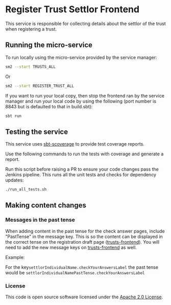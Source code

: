 
# Register Trust Settlor Frontend

This service is responsible for collecting details about the settlor of the trust when registering a trust.

## Running the micro-service
To run locally using the micro-service provided by the service manager:

```bash
sm2 --start TRUSTS_ALL
```

Or

```bash
sm2 --start REGISTER_TRUST_ALL
```


If you want to run your local copy, then stop the frontend ran by the service manager and run your local code by using the following (port number is 8843 but is defaulted to that in build.sbt):

```bash
sbt run
```

## Testing the service

This service uses [sbt-scoverage](https://github.com/scoverage/sbt-scoverage) to
provide test coverage reports.

Use the following commands to run the tests with coverage and generate a report.

Run this script before raising a PR to ensure your code changes pass the Jenkins pipeline. This runs all the unit tests and checks for dependency updates:
```bash
./run_all_tests.sh
```


## Making content changes

### Messages in the past tense

When adding content in the past tense for the check answer pages, include "PastTense" in the message key. This is so the content can be displayed in the correct tense on the registration draft page ([trusts-frontend](https://github.com/hmrc/trusts-frontend)). You will need to add the new message keys on [trusts-frontend](https://github.com/hmrc/trusts-frontend) as well. 

Example:

For the key```settlorIndividualName.checkYourAnswersLabel``` the past tense would be ```settlorIndividualNamePastTense.checkYourAnswersLabel``` 

### License

This code is open source software licensed under the [Apache 2.0 License]("http://www.apache.org/licenses/LICENSE-2.0.html").
